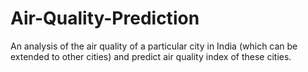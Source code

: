 # Air-Quality-Prediction
An analysis of the air quality of a particular city in India (which can be extended to other cities) and predict air quality index of these cities.
